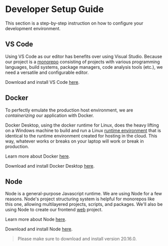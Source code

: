 # Developer Setup Guide

This section is a step-by-step instruction on how to configure your development environment.

## VS Code

Using VS Code as our editor has benefits over using Visual Studio. Because our project is a
[monorepo](https://en.wikipedia.org/wiki/Monorepo) consisting of projects with various programming languages, build
systems, package managers, code analysis tools (etc.), we need a versatile and configurable editor.

Download and install VS Code [here](https://code.visualstudio.com/download).

## Docker

To perfectly emulate the production host environment, we are *containerizing* our application with Docker.

Docker Desktop, using the docker runtime for Linux, does the heavy lifting on a Windows machine to build and run a Linux
[runtime environment](https://en.wikipedia.org/wiki/Runtime_system) that is identical to the runtime environment created
for hosting in the cloud. This way, whatever works or breaks on your laptop will work or break in production.

Learn more about Docker [here](https://www.docker.com/).

Download and install Docker Desktop [here](https://www.docker.com/products/docker-desktop/).

## Node

Node is a general-purpose Javascript runtime. We are using Node for a few reasons. Node's project structuring system is
helpful for monorepos like this one, allowing multilayered projects, scripts, and packages. We'll also be using Node to
create our frontend [web](../web/) project.

Learn more about Node [here](https://nodejs.org/en).

Download and install Node [here](https://nodejs.org/en/download/package-manager).

> Please make sure to download and install version 20.16.0.
